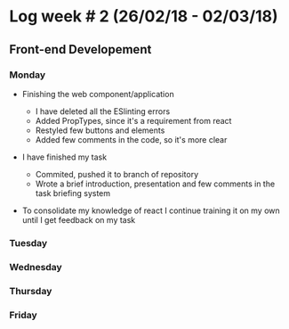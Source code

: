 # Log week # 2 (26/02/18 - 02/03/18)
## Front-end Developement

### Monday
* Finishing the web component/application
    * I have deleted all the ESlinting errors
    * Added PropTypes, since it's a requirement from react
    * Restyled few buttons and elements
    * Added few comments in the code, so it's more clear

* I have finished my task
    * Commited, pushed it to branch of repository
    * Wrote a brief introduction, presentation and few comments in the task briefing system

* To consolidate my knowledge of react I continue training it on my own until I get feedback on my task

### Tuesday

### Wednesday

### Thursday

### Friday